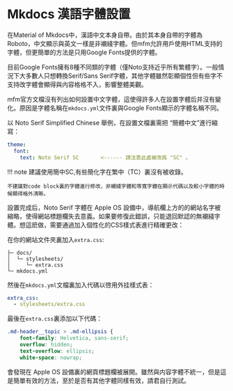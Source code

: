 # Mkdocs 漢語字體設置

在Material of Mkdocs中，漢語中文本身自帶。由於其本身自帶的字體為 Roboto，中文顯示與英文一樣是非襯綫字體。但mfm允許用戶使用HTML支持的字體，但更簡單的方法是只用Google Fonts提供的字體。

目前Google Fonts擁有8種不同類的字體（僅Noto支持近乎所有繁體字）。一般情況下大多數人只想轉換Serif/Sans Serif字體，其他字體雖然彰顯個性但有些字不支持改字體會顯得與内容格格不入，影響整體美觀。

mfm官方文檔沒有列出如何設置中文字體，這使得許多人在設置字體后并沒有變化。原因是字體名稱在`mkdocs.yml`文件裏與Google Fonts顯示的字體名稱不同。

以 Noto Serif Simplified Chinese 舉例，在設置文檔裏需把 “簡體中文”進行縮寫：

``` yaml
theme:
  font:
    text: Noto Serif SC       <------ 請注意此處被改爲 "SC" 。
```

!!! note
    建議使用簡中SC,有些簡化字在繁中（TC）裏沒有被收錄。

    不建議對code block裏的字體進行修改，非襯綫字體和等寬字體在顯示代碼以及較小字體的時候顯得格外清晰。

設置完成后，Noto Serif 字體在 Apple OS 設備中，導航欄上方的的網站名字被縮略，使得網站標題欄失去意義。如果要修復此錯誤，只能退回默認的無襯綫字體。想這麽做，需要通過加入個性化的CSS樣式表進行精確更改：

在你的網站文件夾裏加入`extra.css`:

```
├─ docs/
│  └─ stylesheets/
│     └─ extra.css
└─ mkdocs.yml
```

然後在`mkdocs.yml`文檔裏加入代碼以啓用外挂樣式表：

```yaml
extra_css:
  - stylesheets/extra.css
```

最後在`extra.css`裏添加以下代碼：

``` CSS
.md-header__topic > .md-ellipsis {
    font-family: Helvetica, sans-serif;
    overflow: hidden;
    text-overflow: ellipsis;
    white-space: nowrap;
```

會發現在 Apple OS 設備裏的網頁標題欄被展開。雖然與内容字體不統一，但是這是簡單有效的方法，至於是否有其他字體同樣有效，請君自行測試。